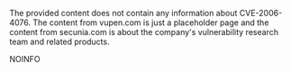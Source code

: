 The provided content does not contain any information about CVE-2006-4076. The content from vupen.com is just a placeholder page and the content from secunia.com is about the company's vulnerability research team and related products.

NOINFO